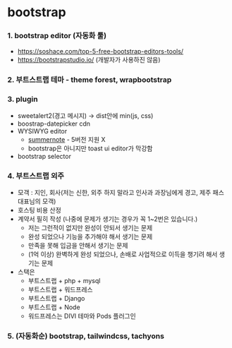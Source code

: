 # bootstrap

### 1. bootstrap editor (자동화 툴)

- https://soshace.com/top-5-free-bootstrap-editors-tools/
- https://bootstrapstudio.io/ (개발자가 사용하진 않음)

### 2. 부트스트랩 테마 - theme forest, wrapbootstrap

### 3. plugin

- sweetalert2(경고 메시지) -> dist안에 min(js, css)
- boostrap-datepicker cdn
- WYSIWYG editor
  - [summernote](https://summernote.org/) - 5버전 지원 X
  - bootstrap은 아니지만 toast ui editor가 막강함
- bootstrap selector

### 4. 부트스트랩 외주

- 모객 : 지인, 회사(저는 신한, 외주 하지 말라고 인사과 과장님에게 경고, 제주 패스 대표님의 모객)
- 호스팅 비용 산정
- 계약서 필히 작성 (나중에 문제가 생기는 경우가 꼭 1~2번은 있습니다.)
  - 저는 그런적이 없지만 완성이 안되서 생기는 문제
  - 완성 되었으나 기능을 추가해야 해서 생기는 문제
  - 만족을 못해 입금을 안해서 생기는 문제
  - (1억 이상) 완벽하게 완성 되었으나, 손배로 사업적으로 이득을 챙기려 해서 생기는 문제
- 스택은
  - 부트스트랩 + php + mysql
  - 부트스트랩 + 워드프레스
  - 부트스트랩 + Django
  - 부트스트랩 + Node
  - 워드프레스는 DIVI 테마와 Pods 플러그인

### 5. (자동화순) bootstrap, tailwindcss, tachyons
